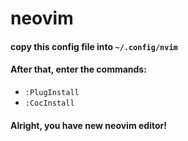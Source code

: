 # neovim

#### copy this config file into `~/.config/nvim`

#### After that, enter the commands: 
- `:PlugInstall`
- `:CocInstall`

#### Alright, you have new neovim editor!
